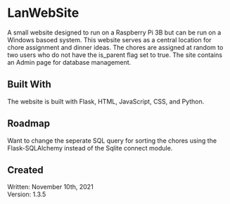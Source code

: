 # LanWebSite

A small website designed to run on a Raspberry Pi 3B but can be run on a Windows basoed system. This website serves as a central location for chore assignment and dinner ideas. The chores are assigned at random to two users who do not have the is_parent flag set to true. The site contains an Admin page for database management.  

## Built With  

The website is built with Flask, HTML, JavaScript, CSS, and Python.

## Roadmap  

Want to change the seperate SQL query for sorting the chores using the Flask-SQLAlchemy instead of the Sqlite connect module.  

## Created  

Written: November 10th, 2021  
Version: 1.3.5  
